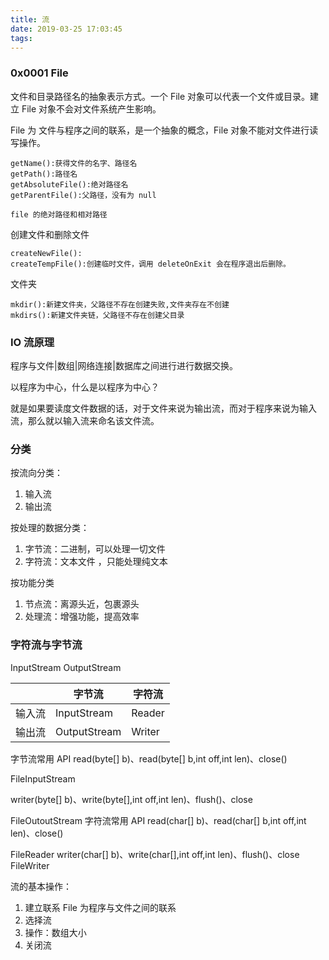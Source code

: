 ```yaml
---
title: 流
date: 2019-03-25 17:03:45
tags:
---
```



### 0x0001 File 
文件和目录路径名的抽象表示方式。一个 File 对象可以代表一个文件或目录。建立 File 对象不会对文件系统产生影响。

File 为 文件与程序之间的联系，是一个抽象的概念，File 对象不能对文件进行读写操作。

```
getName():获得文件的名字、路径名
getPath():路径名
getAbsoluteFile():绝对路径名
getParentFile():父路径，没有为 null

file 的绝对路径和相对路径
```

创建文件和删除文件

```
createNewFile():
createTempFile():创建临时文件，调用 deleteOnExit 会在程序退出后删除。

```

文件夹

```
mkdir():新建文件夹，父路径不存在创建失败,文件夹存在不创建
mkdirs():新建文件夹链，父路径不存在创建父目录

```

### IO 流原理

程序与文件|数组|网络连接|数据库之间进行进行数据交换。

以程序为中心，什么是以程序为中心？

就是如果要读度文件数据的话，对于文件来说为输出流，而对于程序来说为输入流，那么就以输入流来命名该文件流。



### 分类

按流向分类：

1. 输入流
2. 输出流
   

按处理的数据分类：
1. 字节流：二进制，可以处理一切文件
2. 字符流：文本文件 ，只能处理纯文本

按功能分类
1. 节点流：离源头近，包裹源头
2. 处理流：增强功能，提高效率

 
### 字符流与字节流

InputStream
OutputStream

||字节流|字符流
--|--|--|
输入流|InputStream|Reader
输出流|OutputStream|Writer

字节流常用 API
read(byte[] b)、read(byte[] b,int off,int len)、close()

FileInputStream

writer(byte[] b)、write(byte[],int off,int len)、flush()、close
 
 FileOutoutStream
字符流常用 API
read(char[] b)、read(char[] b,int off,int len)、close()

FileReader
writer(char[] b)、write(char[],int off,int len)、flush()、close
FileWriter


流的基本操作：

1. 建立联系 File 为程序与文件之间的联系
2. 选择流 
3. 操作：数组大小
4. 关闭流